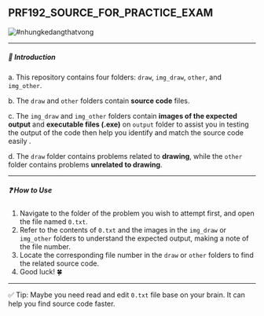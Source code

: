 ## PRF192_SOURCE_FOR_PRACTICE_EXAM
![#nhungkedangthatvong](https://www.google.com/url?sa=i&url=https%3A%2F%2Fwww.youtube.com%2Fchannel%2FUCTmk03XjXB7BOg7T_FUWl0w&psig=AOvVaw099qoVi_mAzYKtfoxgvdUB&ust=1698652119426000&source=images&cd=vfe&opi=89978449&ved=0CBEQjRxqFwoTCLiP36_imoIDFQAAAAAdAAAAABAE)

---
##### 🚩 Introduction
a. This repository contains four folders: `draw`, `img_draw`, `other`, and `img_other`.

b. The `draw` and `other` folders contain **source code** files.

c. The `img_draw` and `img_other` folders contain **images of the expected output** and **executable files (.exe)** on `output` folder to assist you in testing the output of the code then help you identify and match the source code easily .

d. The `draw` folder contains problems related to **drawing**, while the `other` folder contains problems **unrelated to drawing**.

---

##### ❓ How to Use
1. Navigate to the folder of the problem you wish to attempt first, and open the file named `0.txt`.
2. Refer to the contents of `0.txt` and the images in the `img_draw` or `img_other` folders to understand the expected output, making a note of the file number.
3. Locate the corresponding file number in the `draw` or `other` folders to find the related source code.
4. Good luck! 🍀

---
✅ Tip: Maybe you need read and edit `0.txt` file base on your brain. It can help you find source code faster.
